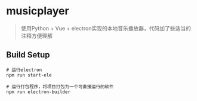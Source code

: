 # musicplayer

> 使用Python + Vue + electron实现的本地音乐播放器，代码加了些适当的注释方便理解

## Build Setup

```
# 运行electron
npm run start-ele

# 运行打包程序，将项目打包为一个可直接运行的软件
npm run electron-builder
```
